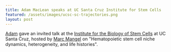 ```yaml
---
title: Adam MacLean speaks at UC Santa Cruz Institute for Stem Cells
featured: /assets/images/ucsc-sc-trajectories.png
layout: post
---
```


[Adam]({{site.baseurl}}/people/adam-maclean) gave an invited talk at the [Institute for the Biology of Stem Cells](https://stemcell.soe.ucsc.edu/) at UC Santa Cruz, hosted by [Marc Mangel](https://www.soe.ucsc.edu/people/msmangel) on "Hematopoietic stem cell niche dynamics, heterogeneity, and life histories".

<!--more-->


